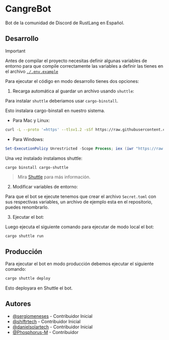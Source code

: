 # CangreBot

Bot de la comunidad de Discord de RustLang en Español.

## Desarrollo

> [!IMPORTANT]
> Antes de compilar el proyecto necesitas definir algunas variables de entorno para que compile correctamente
> las variables a definir las tienes en el archivo [`./.env.example`](./.env.example)

Para ejecutar el código en modo desarrollo tienes dos opciones:

1. Recarga automática al guardar un archivo usando `shuttle`:

Para instalar `shuttle` deberiamos usar `cargo-binstall`.

Esto instalara cargo-binstall en nuestro sistema.

- Para Mac y Linux:
```bash
curl -L --proto '=https' --tlsv1.2 -sSf https://raw.githubusercontent.com/cargo-bins/cargo-binstall/main/install-from-binstall-release.sh | bash
```

- Para Windows:

```powershell
Set-ExecutionPolicy Unrestricted -Scope Process; iex (iwr "https://raw.githubusercontent.com/cargo-bins/cargo-binstall/main/install-from-binstall-release.ps1").Content
```

Una vez instalado instalamos shuttle:

```
cargo binstall cargo-shuttle
```

> Mira [Shuttle](https://docs.shuttle.rs/getting-started/installation) para más información.

2. Modificar variables de entorno:

Para que el bot se ejecute tenemos que crear el archivo `Secret.toml` con sus respectivas variables, un archivo de ejemplo esta en el repositorio, puedes renombrarlo.

3. Ejecutar el bot:

Luego ejecuta el siguiente comando para ejecutar de modo local el bot:
```bash
cargo shuttle run
```

## Producción

Para ejecutar el bot en modo producción debemos ejecutar el siguiente comando:

```bash
cargo shuttle deploy
```

Esto deployara en Shuttle el bot.

## Autores

-   [@sergiomeneses](https://github.com/sergiomeneses) - Contribuidor Inicial
-   [@shiftrtech](https://github.com/shiftrtech) - Contribuidor Inicial
-   [@danielsolartech](https://github.com/danielsolartech) - Contribuidor Inicial
-   [@Phosphorus-M](https://github.com/Phosphorus-M) - Contribuidor
